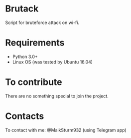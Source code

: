 # Brutack
Script for bruteforce attack on wi-fi. 

# Requirements
- Python 3.0+
- Linux OS (was tested by Ubuntu 16.04)

# To contribute
There are no something special to join the project.

# Contacts
To contact with me: @MaikSturm932 (using Telegram app)

